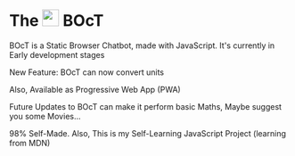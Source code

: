 # The <a href="https://the-boct.github.io/"><img src="https://raw.githubusercontent.com/FortAwesome/Font-Awesome/master/svgs/solid/robot.svg" width="30px"></a> BOcT
BOcT is a Static Browser Chatbot, made with JavaScript. It's currently in Early development stages

New Feature: BOcT can now convert units

Also, Available as Progressive Web App (PWA)

Future Updates to BOcT can make it perform basic Maths, Maybe suggest you some Movies...

98% Self-Made. Also, This is my Self-Learning JavaScript Project (learning from MDN)
